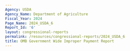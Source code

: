 ```yaml
---
Agency: USDA
Agency_Name: Department of Agriculture
Fiscal_Year: 2024
Page_Name: 2024_USDA_6
Report_Id: '6'
layout: congressional-reports
permalink: /resources/congressional-reports/2024_USDA_6
title: OMB Government Wide Improper Payment Report
---
```

